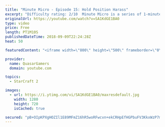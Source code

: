 ```yaml
---
title: "Minute Micro - Episode 15: Hold Position Harass"
excerpt: "Difficulty rating: 2/10  Minute Micro is a series of 1-minute videos explaining how to perform common micro techniques. This episode is on hold position harass.  twitch.tv/Quasarprintf"
originalUrl: https://youtube.com/watch?v=SA1KdGE1BA0
type: video
price: Free
length: PT1M10S
publishedDateTime: 2018-09-09T22:24:28Z
heat: 50

featuredContent: "<iframe width=\"800\" height=\"500\" frameborder=\"0\" src=\"https://www.youtube.com/embed/SA1KdGE1BA0\" allow=\"accelerometer; autoplay; encrypted-media; gyroscope; picture-in-picture\" allowfullscreen></iframe>"

provider:
  name: QuasarGamers
  domain: youtube.com

topics:
  - StarCraft 2

images:
  - url: https://i.ytimg.com/vi/SA1KdGE1BA0/maxresdefault.jpg
    width: 1280
    height: 720
    isCached: true

secured: "pB+OIpKPXgHOZIl1E89MFmZ16hR5woRFwcvn+ekCRHpEfHGPbuFV3KkxWzP7mm35BL2x3+Bn6TJPFQB7oE1i9kg0M8hg2/jjeBSKMc6nN2+F4cJuSLHWhBhwkZsj1Gy1V9lo6PM7Hqelvn3Xx07rED+1INZ5CeM7Expk4fgB50UtXGvTjvxyAEPcHz/oChamm3lGhR9a53fRJCjuLNtaHqbTErxjcjbv71x766YfzfJwNYeW5IsSYPf09RIPYMG/60WZgjrukHf2zicJqIL46tBbZ1gNV4kURaHMBLWwICttV1f0rzg+2e9aOyGRL3EB+dH7dmW36DYCWIoQtkHpQlzJh2qfZLqdlgjOU9CKlDsD/diTJ8zLvKzlY1WmOOTPYjJsdE2ZAEEzcmjAKMMgOlLSYq+8diYVyWreKeNsObI=;XaUxvyjZQVzPHmlHX1YY1A=="
---
```


